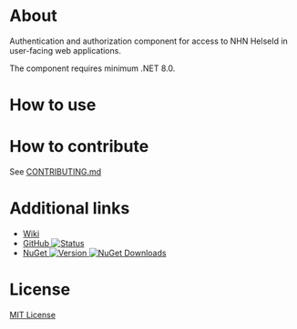 # About
Authentication and authorization component for access to NHN HelseId in user-facing web applications.

The component requires minimum .NET 8.0.

# How to use

# How to contribute
See [CONTRIBUTING.md](https://github.com/FHIDev/Fhi.HelseId/blob/main/CONTRIBUTING.md)

# Additional links
* [Wiki](https://github.com/folkehelseinstituttet/fhi.helseid/wiki)
* [GitHub ![Status](https://github.com/FHIDev/fhi.helseid/actions/workflows/Fhi.HelseId.Nuget.yml/badge.svg)](https://github.com/FHIDev/fhi.helseid)
* [NuGet ![Version](https://img.shields.io/nuget/v/Fhi.HelseId.Web) ![NuGet Downloads](https://img.shields.io/nuget/dt/Fhi.HelseId.Web.svg)](https://www.nuget.org/packages/Fhi.HelseId.Web)
 
# License
[MIT License](https://licenses.nuget.org/MIT)